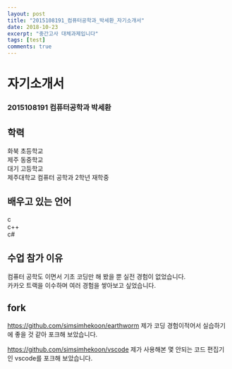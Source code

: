 ```yaml
---
layout: post
title: "2015108191_컴퓨터공학과_박세환_자기소개서"
date: 2018-10-23
excerpt: "중간고사 대체과제입니다"
tags: [test]
comments: true
---
```

# 자기소개서
### 2015108191 컴퓨터공학과 박세환

## 학력
화북 초등학교<br>
제주 동중학교<br>
대기 고등학교<br>
제주대학교 컴퓨터 공학과 2학년 재학중

## 배우고 있는 언어
c<br>
c++<br>
c#<br>

## 수업 참가 이유
컴퓨터 공학도 이면서 기초 코딩만 해 봤을 뿐 실전 경험이 없었습니다.<br>
카카오 트랙을 이수하며 여러 경험을 쌓아보고 싶었습니다.

## fork
https://github.com/simsimhekoon/earthworm
제가 코딩 경험이적어서 실습하기에 좋을 것 같아 포크해 보았습니다.

https://github.com/simsimhekoon/vscode
제가 사용해본 몇 안되는 코드 편집기인  vscode를 포크해 보았습니다.
